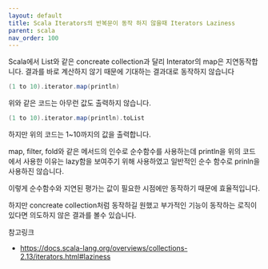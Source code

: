 ```yaml
---
layout: default
title: Scala Iterators의 반복문이 동작 하지 않을때 Iterators Laziness
parent: scala
nav_order: 100
---
```


Scala에서 List와 같은 concreate collection과 달리 Interator의 map은 지연동작합니다. 결과를 바로 계산하지 않기 때문에 기대하는 결과대로 동작하지 않습니다


```scala
(1 to 10).iterator.map(println)
```
위와 같은 코드는 아무런 값도 출력하지 않습니다.

```scala
(1 to 10).iterator.map(println).toList
```
하지만 위의  코드는 1~10까지의 값을 출력합니다.

map, filter, fold와 같은 메서드의 인수로 순수함수를 사용하는데
println을 위의 코드에서 사용한 이유는 lazy함을 보여주기 위해 사용하였고 
일반적인 순수 함수로 prinln을 사용하진 않습니다.

이렇게 순수함수와 지연된 평가는 값이 필요한 시점에만 동작하기 때문에 효율적입니다.

하지만 concreate collection처럼 동작하길 원했고 부가적인 기능이 
동작하는 로직이 있다면 의도하지 않은 결과를 볼수 있습니다.

참고링크
* https://docs.scala-lang.org/overviews/collections-2.13/iterators.html#laziness
